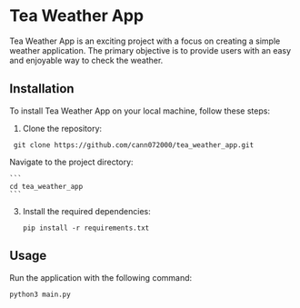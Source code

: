 # Tea Weather App

Tea Weather App is an exciting project with a focus on creating a simple weather application. The primary objective is to provide users with an easy and enjoyable way to check the weather.

## Installation

To install Tea Weather App on your local machine, follow these steps:

1. Clone the repository:

 ```
  git clone https://github.com/cann072000/tea_weather_app.git
  ```

  Navigate to the project directory:

    ```
    cd tea_weather_app
    ```

3. Install the required dependencies:

    ```
    pip install -r requirements.txt
    ```

## Usage

Run the application with the following command:

```
python3 main.py

